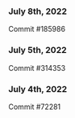 ### July 8th, 2022

Commit #185986

### July 5th, 2022

Commit #314353


### July 4th, 2022

Commit #72281

